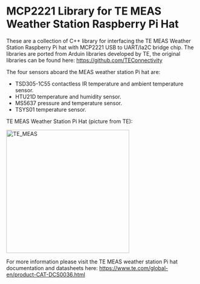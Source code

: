 # MCP2221 Library for TE MEAS Weather Station Raspberry Pi Hat
These are a collection of C++ library for interfacing the TE MEAS Weather Station Raspberry Pi hat with MCP2221 USB to UART/Ia2C bridge chip. The libraries are ported from Arduin libraries developed by TE, the original libraries can be found here: https://github.com/TEConnectivity

The four sensors aboard the MEAS weather station Pi hat are:
- TSD305-1C55 contactless IR temperature and ambient temperature sensor.
- HTU21D temperature and humidity sensor.
- MS5637 pressure and temperature sensor.
- TSYS01 temperature sensor.

TE MEAS Weather Station Pi Hat (picture from TE):

<img width="325" alt="TE_MEAS" src="https://user-images.githubusercontent.com/8460504/96186214-f5dff580-0eef-11eb-90e6-bbea7e9cdeac.png">

For more information please visit the TE MEAS weather station Pi hat documentation and datasheets here: https://www.te.com/global-en/product-CAT-DCS0036.html
